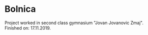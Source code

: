 # Bolnica
Project worked in second class gymnasium "Jovan Jovanovic Zmaj". 
Finished on: 17.11.2019.
